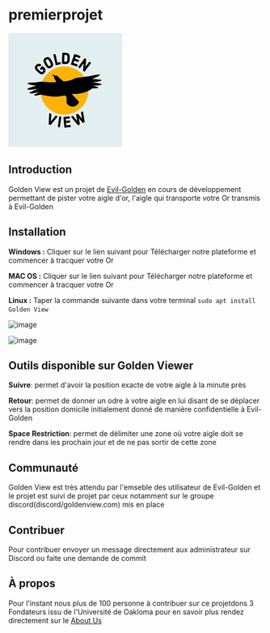 # **premierprojet** #
<p
<img src="https://symfony.com/logos/symfony_black_02.svg">
</a></p>

![image](index.jpeg)

## **Introduction**
	
Golden View est un projet de [Evil-Golden](Evil_Golden.com) en cours de développement permettant de pister votre aigle d'or, l'aigle qui transporte votre Or transmis à Evil-Golden
## **Installation**

**Windows :** Cliquer sur le lien suivant pour Télécharger notre plateforme et commencer à tracquer votre Or 

**MAC OS :** Cliquer sur le lien suivant pour Télécharger notre plateforme et commencer à tracquer votre Or 

**Linux :** Taper la commande suivante dans votre terminal `sudo apt install Golden View` 

![image](index.pnj)

![image](index2.pnj)

## **Outils disponible sur Golden Viewer**
 
 **Suivre**: permet d'avoir la position exacte de votre aigle à la minute près

 **Retour**: permet de donner un odre à votre aigle en lui disant de se déplacer vers la position domicile initialement donné de manière confidentielle à Evil-Golden

 **Space Restriction**: permet de délimiter une zone où votre aigle doit se rendre dans les prochain jour et de ne pas sortir de cette zone


## Communauté
Golden View est très attendu par l'emseble des utilisateur de Evil-Golden et le projet est suivi de projet par ceux notamment sur le groupe discord(discord/goldenview.com) mis en place
## Contribuer
Pour contribuer envoyer un message directement aux administrateur sur Discord ou faite une demande de commit

## À propos
Pour l'instant nous plus de 100 personne à contribuer sur ce projetdons 3 Fondateurs issu de l'Université de Oakloma pour en savoir plus rendez directement sur le [About Us](GOlden-View/About-us)